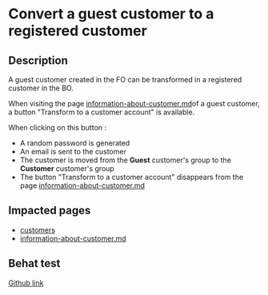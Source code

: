 # Convert a guest customer to a registered customer

## Description

A guest customer created in the FO can be transformed in a registered customer in the BO.

When visiting the page [information-about-customer.md](../../ux-ui/back-office/sell/customer-service/add-or-edit-merchandise-returns/information-about-customer.md "mention")of a guest customer, a button "Transform to a customer account" is available.

When clicking on this button :&#x20;

* A random password is generated
* An email is sent to the customer
* The customer is moved from the **Guest** customer's group to the **Customer** customer's group
* The button "Transform to a customer account" disappears from the page [information-about-customer.md](../../ux-ui/back-office/sell/customer-service/add-or-edit-merchandise-returns/information-about-customer.md "mention")

## Impacted pages

* [customers](../../ux-ui/back-office/sell/customers/customers/ "mention")
* [information-about-customer.md](../../ux-ui/back-office/sell/customer-service/add-or-edit-merchandise-returns/information-about-customer.md "mention")

## Behat test

[Github link](https://github.com/PrestaShop/PrestaShop/blob/develop/tests/Integration/Behaviour/Features/Scenario/Customer/customer\_management.feature)
